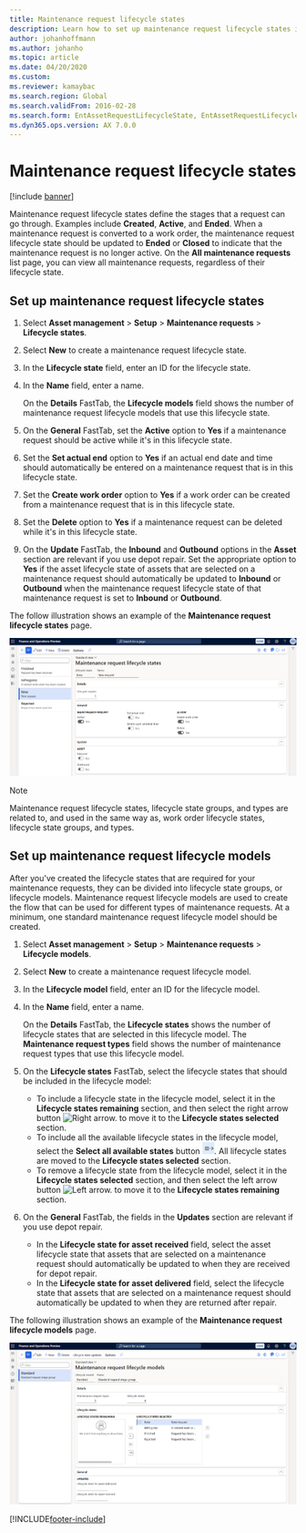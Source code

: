 ```yaml
---
title: Maintenance request lifecycle states
description: Learn how to set up maintenance request lifecycle states in Asset Management, including a process for setting up maintenance request lifecycle states.
author: johanhoffmann
ms.author: johanho
ms.topic: article
ms.date: 04/20/2020
ms.custom:
ms.reviewer: kamaybac 
ms.search.region: Global
ms.search.validFrom: 2016-02-28
ms.search.form: EntAssetRequestLifecycleState, EntAssetRequestLifecycleModel
ms.dyn365.ops.version: AX 7.0.0
---
```


# Maintenance request lifecycle states

[!include [banner](../../includes/banner.md)]

 


Maintenance request lifecycle states define the stages that a request can go through. Examples include **Created**, **Active**, and **Ended**. When a maintenance request is converted to a work order, the maintenance request lifecycle state should be updated to **Ended** or **Closed** to indicate that the maintenance request is no longer active. On the **All maintenance requests** list page, you can view all maintenance requests, regardless of their lifecycle state.

## Set up maintenance request lifecycle states

1. Select **Asset management** \> **Setup** \> **Maintenance requests** \> **Lifecycle states**.
2. Select **New** to create a maintenance request lifecycle state.
3. In the **Lifecycle state** field, enter an ID for the lifecycle state.
4. In the **Name** field, enter a name.

    On the **Details** FastTab, the **Lifecycle models** field shows the number of maintenance request lifecycle models that use this lifecycle state.

5. On the **General** FastTab, set the **Active** option to **Yes** if a maintenance request should be active while it's in this lifecycle state.
6. Set the **Set actual end** option to **Yes** if an actual end date and time should automatically be entered on a maintenance request that is in this lifecycle state.
7. Set the **Create work order** option to **Yes** if a work order can be created from a maintenance request that is in this lifecycle state.
8. Set the **Delete** option to **Yes** if a maintenance request can be deleted while it's in this lifecycle state.
9. On the **Update** FastTab, the **Inbound** and **Outbound** options in the **Asset** section are relevant if you use depot repair. Set the appropriate option to **Yes** if the asset lifecycle state of assets that are selected on a maintenance request should automatically be updated to **Inbound** or **Outbound** when the maintenance request lifecycle state of that maintenance request is set to **Inbound** or **Outbound**.

The follow illustration shows an example of the **Maintenance request lifecycle states** page.

![Maintenance request lifecycle states page.](media/02-setup-for-requests.png)

> [!NOTE]
> Maintenance request lifecycle states, lifecycle state groups, and types are related to, and used in the same way as, work order lifecycle states, lifecycle state groups, and types. 

## Set up maintenance request lifecycle models

After you've created the lifecycle states that are required for your maintenance requests, they can be divided into lifecycle state groups, or lifecycle models. Maintenance request lifecycle models are used to create the flow that can be used for different types of maintenance requests. At a minimum, one standard maintenance request lifecycle model should be created.

1. Select **Asset management** \> **Setup** \> **Maintenance requests** \> **Lifecycle models**.
2. Select **New** to create a maintenance request lifecycle model.
3. In the **Lifecycle model** field, enter an ID for the lifecycle model.
4. In the **Name** field, enter a name.

    On the **Details** FastTab, the **Lifecycle states** shows the number of lifecycle states that are selected in this lifecycle model. The **Maintenance request types** field shows the number of maintenance request types that use this lifecycle model.

5. On the **Lifecycle states** FastTab, select the lifecycle states that should be included in the lifecycle model:

    - To include a lifecycle state in the lifecycle model, select it in the **Lifecycle states remaining** section, and then select the right arrow button ![Right arrow.](media/03-setup-for-requests.png) to move it to the **Lifecycle states selected** section.
    - To include all the available lifecycle states in the lifecycle model, select the **Select all available states** button ![Select all available states.](media/04-setup-for-requests.png). All lifecycle states are moved to the **Lifecycle states selected** section.
    - To remove a lifecycle state from the lifecycle model, select it in the **Lifecycle states selected** section, and then select the left arrow button ![Left arrow.](media/05-setup-for-requests.png) to move it to the **Lifecycle states remaining** section.

6. On the **General** FastTab, the fields in the **Updates** section are relevant if you use depot repair.

    - In the **Lifecycle state for asset received** field, select the asset lifecycle state that assets that are selected on a maintenance request should automatically be updated to when they are received for depot repair.
    - In the **Lifecycle state for asset delivered** field, select the lifecycle state that assets that are selected on a maintenance request should automatically be updated to when they are returned after repair.

The following illustration shows an example of the **Maintenance request lifecycle models** page.

![Maintenance request lifecycle models page.](media/06-setup-for-requests.png)


[!INCLUDE[footer-include](../../../includes/footer-banner.md)]